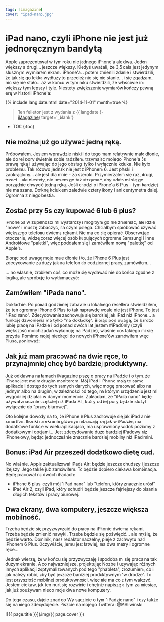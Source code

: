 ```yaml
---
tags: [imagazine]
cover: "ipad-nano.jpg"
---
```


# iPad nano, czyli iPhone nie jest już jednoręcznym bandytą

Apple zaprezentował w tym roku nie jednego iPhone'a ale dwa. Jeden większy a drugi... jeszcze większy. Kiedyś uważali, że 3,5 cala jest jedynym słusznym wymiarem ekranu iPhone'a... potem zmienili zdanie i stwierdzili, że jak się go lekko wydłuży to przecież nic się nie stanie... i się zgadzam, nic się nie stało... aż w końcu w tym roku stwierdzili, że właściwie im większy tym lepszy i tyle. Niestety zwiększenie wymiarów kończy pewną erę w historii iPhone'a:

<!--More-->

{% include lang.date.html date="2014-11-01" month=true %}

> Ten felieton jest z wydania z {{ langdate }} [iMagazine](https://imagazine.pl){:target='_blank'}

* TOC
{:toc}

## Nie można już go używać jedną ręką.

Próbowałem. Jestem wprawdzie niski i do tego mam relatywnie małe dłonie, ale do tej pory świetnie sobie radziłem, trzymając mojego iPhone'a 5s prawą ręką i używając do jego obsługi tylko i wyłącznie kciuka. Nie było problemu. Tak różowo jednak nie jest z iPhonem 6. Jest płaski i zaokrąglony... ale jest dla mnie - za szeroki. Przymierzałem się raz, drugi, trzeci... ale niestety, nie umiem go tak utrzymać, aby udało mi się go porządnie chwycić jedną ręką. Jeśli chodzi o iPhone'a 6 Plus - tym bardziej nie ma szans. Dotknę kciukiem zaledwie cztery ikony i ani centymetra dalej. Ogromna z niego bestia.

## Zostać przy 5s czy kupować 6 lub 6 plus?

iPhone 5s w zupełności mi wystarczy i mógłbym go nie zmieniać, ale idzie "nowe" i muszę zobaczyć, na czym polega. Chciałbym spróbować używać większego telefonu dwiema rękami. Nie ma co się opierać. Obserwując otoczenie, widzę coraz więcej osób kupujących ogromne Samsungi i inne Androidowe "paletki", więc poddałem się i zamówiłem nową "paletkę" od Apple'a.

Biorąc pod uwagę moje małe dłonie i to, że iPhone 6 Plus jest zdecydowanie za duży jak na telefon do codziennej pracy, zamówiłem...

... no właśnie, zrobiłem coś, co może się wydawać nie do końca zgodne z logiką, ale spróbuję to wytłumaczyć:

## Zamówiłem "iPada nano".

Dokładnie. Po ponad godzinnej zabawie u lokalnego resellera stwierdziłem, że ten ogromny iPhone 6 Plus to tak naprawdę wcale nie jest iPhone. To jest "iPad nano". Zdecydowanie zachowuje się bardziej jak iPad niż iPhone... a funkcję dzwonienia ma tylko "na dokładkę". Biorąc pod uwagę, że bardzo lubię pracę na iPadzie i od ponad dwóch lat jestem #iPadOnly (czyli większość moich zadań wykonuję na iPadzie), właśnie coś takiego mi się przyda. Pomimo mojej niechęci do nowych iPhone'ów zamówiłem więc Plusa, ponieważ:

## Jak już mam pracować na dwie ręce, to przynajmniej chcę być bardziej produktywny.

Już od dawna na łamach iMagazine piszę o pracy na iPadzie i o tym, że iPhone jest moim drugim monitorem. Mój iPad i iPhone mają te same aplikacje i dostęp do tych samych danych, więc mogę pracować albo na jednym albo na drugim, w zależności od tego, na którym urządzeniu jest mi wygodniej działać w danym momencie. Zakładam, że "iPada nano" będę używał znacznie częściej niż iPada Air, który od tej pory będzie służył wyłącznie do "pracy biurowej".

Oto kolejne dowody na to, że iPhone 6 Plus zachowuje się jak iPad a nie smartfon. Ikonki na ekranie głównym obracają się jak w iPadzie, ma dodatkowe funkcje w wielu aplikacjach, ma usprawniony widok poziomy z dodatkowymi opcjami... Jest  zdecydowanie dużo bardziej iPadowy niż iPhone'owy, będąc jednocześnie znacznie bardziej mobilny niż iPad mini.

## Bonus: iPad Air przeszedł dodatkowo dietę cud.

No właśnie. Apple zaktualizował iPada Air: będzie jeszcze chudszy i jeszcze lżejszy. Jego także już zamówiłem. To będzie dopiero ciekawa kombinacja. Będę pracował na dwóch iPadach:

* iPhone 6 plus, czyli mój "iPad nano" lub "telefon, który znacznie urósł"
* iPad Air 2, czyli iPad, który schudł i będzie jeszcze fajniejszy do pisania długich tekstów i pracy biurowej.

## Dwa ekrany, dwa komputery, jeszcze większa mobilność.

Trzeba będzie się przyzwyczaić do pracy na iPhonie dwiema rękami. Trzeba będzie zmienić nawyki. Trzeba będzie się poświęcić... ale myślę, że będzie warto. Dominik, nasz redaktor naczelny, pieje z zachwytu nad iPhonem 6 Plus. Oczywiście, jemu jest łatwiej, ma dwa metry i ogromne ręce... 

Jednak wierzę, że w końcu się przyzwyczaję i spodoba mi się praca na tak dużym ekranie. A co najważniejsze, projektując Nozbe i używając różnych innych aplikacji zoptymalizowanych pod tego "phableta", zrozumiem, co i jak należy robić, aby być jeszcze bardziej produktywnym "w drodze". To jest przyszłość mobilnej produktywności, więc nie ma co z tym walczyć. Jestem ciekaw, jak ten nurt się rozwinie i chętnie napiszę o tym za miesiąc, jak już poużywam nieco moje dwa nowe komputery.

Do tego czasu, dajcie znać co Wy sądzicie o tym "iPadzie nano" i czy także się na niego zdecydujecie. Piszcie na mojego Twittera: @MSliwinski




![{{ page.title }}](/img/{{ page.cover }})

[n]: https://nozbe.com/pl/?a=mike
[np]: https://nozbe.com/pl/personal/?a=mike